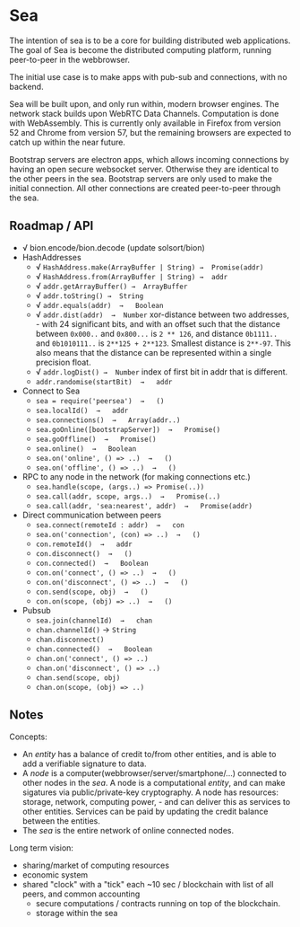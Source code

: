 # Sea

The intention of sea is to be a core for building distributed web applications.
The goal of Sea is become the distributed computing platform, running peer-to-peer in the webbrowser. 

The initial use case is to make apps with pub-sub and connections, with no backend.

Sea will be built upon, and only run within, modern browser engines. The network stack builds upon WebRTC Data Channels. Computation is done with WebAssembly. This is currently only available in Firefox from version 52 and Chrome from version 57, but the remaining browsers are expected to catch up within the near future. 

Bootstrap servers are electron apps, which allows incoming connections by having an open secure websocket server. Otherwise they are identical to the other peers in the sea. Bootstrap servers are only used to make the initial connection. All other connections are created peer-to-peer through the sea.


## Roadmap / API

- √ bion.encode/bion.decode (update solsort/bion)
-  HashAddresses
    - √ `HashAddress.make(ArrayBuffer | String) →  Promise(addr)`
    - √ `HashAddress.from(ArrayBuffer | String) →  addr`
    - √ `addr.getArrayBuffer() →  ArrayBuffer`
    - √ `addr.toString() →  String`
    - √ `addr.equals(addr)  →   Boolean`
    - √ `addr.dist(addr)  →  Number` xor-distance between two addresses, - with 24 significant bits, and with an offset such that the distance between `0x000..` and `0x800...` is `2 ** 126`, and distance `0b1111..` and `0b1010111..` is `2**125 + 2**123`. Smallest distance is `2**-97`. This also means that the distance can be represented within a single precision float.
    - √ `addr.logDist() →  Number` index of first bit in addr that is different.
    - `addr.randomise(startBit)  →   addr`
- Connect to Sea
    - `sea = require('peersea')  →   ()`
    - `sea.localId()  →   addr`
    - `sea.connections()  →   Array(addr..)`
    - `sea.goOnline([bootstrapServer])  →   Promise()`
    - `sea.goOffline()  →   Promise()` 
    - `sea.online()  →   Boolean`
    - `sea.on('online', () => ..)  →   ()`
    - `sea.on('offline', () => ..)  →   ()`
- RPC to any node in the network (for making connections etc.)
    - `sea.handle(scope, (args..) => Promise(..))`
    - `sea.call(addr, scope, args..)  →   Promise(..)`
    - `sea.call(addr, 'sea:nearest', addr)  →   Promise(addr)`
- Direct communication between peers
    - `sea.connect(remoteId : addr)  →   con`
    - `sea.on('connection', (con) => ..)  →   ()`
    - `con.remoteId()  →   addr` 
    - `con.disconnect()  →   ()`
    - `con.connected()  →   Boolean`
    - `con.on('connect', () => ..)  →   ()`
    - `con.on('disconnect', () => ..)  →   ()`
    - `con.send(scope, obj)  →   ()`
    - `con.on(scope, (obj) => ..)  →   ()`
- Pubsub
    - `sea.join(channelId)  →   chan`
    - `chan.channelId()`  →   `String` 
    - `chan.disconnect()`
    - `chan.connected()  →   Boolean`
    - `chan.on('connect', () => ..)`
    - `chan.on('disconnect', () => ..)`
    - `chan.send(scope, obj)`
    - `chan.on(scope, (obj) => ..)`

## Notes

Concepts:

- An *entity* has a balance of credit to/from other entities, and is able to add a verifiable signature to data.
- A *node* is a computer(webbrowser/server/smartphone/...) connected to other nodes in the *sea*. A node is a computational *entity*, and can make sigatures via public/private-key cryptography. A node has resources: storage, network, computing power, - and can deliver this as services to other entities. Services can be paid by updating the credit balance between the entities.
- The *sea* is the entire network of online connected nodes.

Long term vision:

- sharing/market of computing resources
- economic system
- shared "clock" with a "tick" each ~10 sec / blockchain with list of all peers, and common accounting
    - secure computations / contracts running on top of the blockchain.
    - storage within the sea
